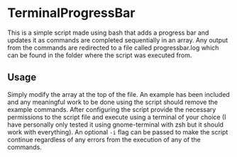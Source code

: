 # TerminalProgressBar

This is a simple script made using bash that adds a progress bar and updates it as commands are completed sequentially in an array. Any output from the commands are redirected to a file called progressbar.log which can be found in the folder where the script was executed from.

## Usage
Simply modify the array at the top of the file. An example has been included and any meaningful work to be done using the script should remove the example commands. After configuring the script provide the necessary permissions to the script file and execute using a terminal of your choice (I have personally only tested it using gnome-terminal with zsh but it should work with everything). An optional `-i` flag can be passed to make the script continue regardless of any errors from the execution of any of the commands.
